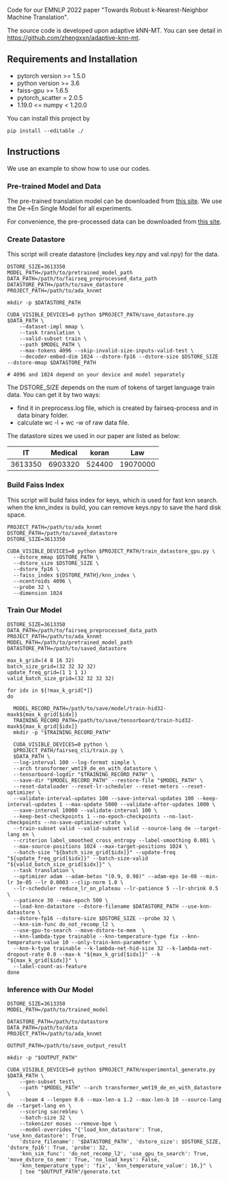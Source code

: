 Code for our EMNLP 2022 paper "Towards Robust k-Nearest-Neighbor Machine Translation".


The source code is developed upon adaptive kNN-MT.
You can see detail in https://github.com/zhengxxn/adaptive-knn-mt.

## Requirements and Installation

* pytorch version >= 1.5.0
* python version >= 3.6
* faiss-gpu >= 1.6.5
* pytorch_scatter = 2.0.5
* 1.19.0 <= numpy < 1.20.0

You can install this project by
```
pip install --editable ./
```

## Instructions

We use an example to show how to use our codes.

### Pre-trained Model and Data

The pre-trained translation model can be downloaded from [this site](https://github.com/pytorch/fairseq/blob/master/examples/wmt19/README.md).
We use the De->En Single Model for all experiments.

For convenience, the pre-processed data can be downloaded from [this site](https://drive.google.com/file/d/18TXCWzoKuxWKHAaCRgddd6Ub64klrVhV/view?usp=sharing).

### Create Datastore

This script will create datastore (includes key.npy and val.npy) for the data.

```
DSTORE_SIZE=3613350
MODEL_PATH=/path/to/pretrained_model_path
DATA_PATH=/path/to/fairseq_preprocessed_data_path
DATASTORE_PATH=/path/to/save_datastore
PROJECT_PATH=/path/to/ada_knnmt

mkdir -p $DATASTORE_PATH

CUDA_VISIBLE_DEVICES=0 python $PROJECT_PATH/save_datastore.py $DATA_PATH \
    --dataset-impl mmap \
    --task translation \
    --valid-subset train \
    --path $MODEL_PATH \
    --max-tokens 4096 --skip-invalid-size-inputs-valid-test \
    --decoder-embed-dim 1024 --dstore-fp16 --dstore-size $DSTORE_SIZE --dstore-mmap $DATASTORE_PATH
 
# 4096 and 1024 depend on your device and model separately
```

The DSTORE_SIZE depends on the num of tokens of target language train data. You can get it by two ways:

- find it in preprocess.log file, which is created by fairseq-process and in data binary folder.
- calculate wc -l + wc -w of raw data file.

The datastore sizes we used in our paper are listed as below:

| IT      | Medical | koran  | Law      |
|---------|---------|--------|----------|
| 3613350 | 6903320 | 524400 | 19070000 |

### Build Faiss Index

This script will build faiss index for keys, which is used for fast knn search. when the knn_index is build, you can
remove keys.npy to save the hard disk space.

```
PROJECT_PATH=/path/to/ada_knnmt
DSTORE_PATH=/path/to/saved_datastore
DSTORE_SIZE=3613350

CUDA_VISIBLE_DEVICES=0 python $PROJECT_PATH/train_datastore_gpu.py \
  --dstore_mmap $DSTORE_PATH \
  --dstore_size $DSTORE_SIZE \
  --dstore_fp16 \
  --faiss_index ${DSTORE_PATH}/knn_index \
  --ncentroids 4096 \
  --probe 32 \
  --dimension 1024
```

### Train Our Model
```
DSTORE_SIZE=3613350
DATA_PATH=/path/to/fairseq_preprocessed_data_path
PROJECT_PATH=/path/to/ada_knnmt
MODEL_PATH=/path/to/pretrained_model_path
DATASTORE_PATH=/path/to/saved_datastore

max_k_grid=(4 8 16 32)
batch_size_grid=(32 32 32 32)
update_freq_grid=(1 1 1 1)
valid_batch_size_grid=(32 32 32 32)

for idx in ${!max_k_grid[*]}
do

  MODEL_RECORD_PATH=/path/to/save/model/train-hid32-maxk${max_k_grid[$idx]}
  TRAINING_RECORD_PATH=/path/to/save/tensorboard/train-hid32-maxk${max_k_grid[$idx]}
  mkdir -p "$TRAINING_RECORD_PATH"

  CUDA_VISIBLE_DEVICES=0 python \
  $PROJECT_PATH/fairseq_cli/train.py \
  $DATA_PATH \
  --log-interval 100 --log-format simple \
  --arch transformer_wmt19_de_en_with_datastore \
  --tensorboard-logdir "$TRAINING_RECORD_PATH" \
  --save-dir "$MODEL_RECORD_PATH" --restore-file "$MODEL_PATH" \
  --reset-dataloader --reset-lr-scheduler --reset-meters --reset-optimizer \
  --validate-interval-updates 100 --save-interval-updates 100 --keep-interval-updates 1 --max-update 5000 --validate-after-updates 1000 \
  --save-interval 10000 --validate-interval 100 \
  --keep-best-checkpoints 1 --no-epoch-checkpoints --no-last-checkpoints --no-save-optimizer-state \
  --train-subset valid --valid-subset valid --source-lang de --target-lang en \
  --criterion label_smoothed_cross_entropy --label-smoothing 0.001 \
  --max-source-positions 1024 --max-target-positions 1024 \
  --batch-size "${batch_size_grid[$idx]}" --update-freq "${update_freq_grid[$idx]}" --batch-size-valid "${valid_batch_size_grid[$idx]}" \
  --task translation \
  --optimizer adam --adam-betas "(0.9, 0.98)" --adam-eps 1e-08 --min-lr 3e-05 --lr 0.0003 --clip-norm 1.0 \
  --lr-scheduler reduce_lr_on_plateau --lr-patience 5 --lr-shrink 0.5 \
  --patience 30 --max-epoch 500 \
  --load-knn-datastore --dstore-filename $DATASTORE_PATH --use-knn-datastore \
  --dstore-fp16 --dstore-size $DSTORE_SIZE --probe 32 \
  --knn-sim-func do_not_recomp_l2 \
  --use-gpu-to-search --move-dstore-to-mem  \
  --knn-lambda-type trainable --knn-temperature-type fix --knn-temperature-value 10 --only-train-knn-parameter \
  --knn-k-type trainable --k-lambda-net-hid-size 32 --k-lambda-net-dropout-rate 0.0 --max-k "${max_k_grid[$idx]}" --k "${max_k_grid[$idx]}" \
  --label-count-as-feature
done
```

### Inference with Our Model

```
DSTORE_SIZE=3613350
MODEL_PATH=/path/to/trained_model

DATASTORE_PATH=/path/to/datastore
DATA_PATH=/path/to/data
PROJECT_PATH=/path/to/ada_knnmt

OUTPUT_PATH=/path/to/save_output_result

mkdir -p "$OUTPUT_PATH"

CUDA_VISIBLE_DEVICES=0 python $PROJECT_PATH/experimental_generate.py $DATA_PATH \
    --gen-subset test\
    --path "$MODEL_PATH" --arch transformer_wmt19_de_en_with_datastore \
    --beam 4 --lenpen 0.6 --max-len-a 1.2 --max-len-b 10 --source-lang de --target-lang en \
    --scoring sacrebleu \
    --batch-size 32 \
    --tokenizer moses --remove-bpe \
    --model-overrides "{'load_knn_datastore': True, 'use_knn_datastore': True,
    'dstore_filename': '$DATASTORE_PATH', 'dstore_size': $DSTORE_SIZE, 'dstore_fp16': True, 'probe': 32,
    'knn_sim_func': 'do_not_recomp_l2', 'use_gpu_to_search': True, 'move_dstore_to_mem': True, 'no_load_keys': False,
    'knn_temperature_type': 'fix', 'knn_temperature_value': 10,}" \
    | tee "$OUTPUT_PATH"/generate.txt
```
